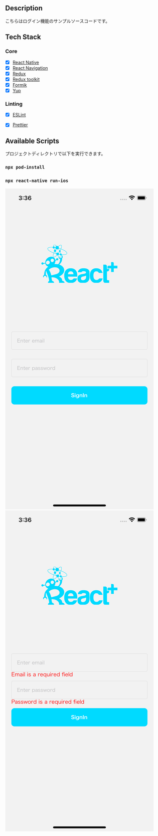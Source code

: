 ## Description

こちらはログイン機能のサンプルソースコードです。

## Tech Stack

### Core

- [x] [React Native](https://reactnative.dev/)
- [x] [React Navigation](https://reactnavigation.org/)
- [x] [Redux](https://redux.js.org/)
- [x] [Redux toolkit](https://redux-toolkit.js.org/)
- [x] [Formik](https://formik.org/)
- [x] [Yup](https://github.com/jquense/yup)

### Linting

- [x] [ESLint](https://eslint.org/)
- [x] [Prettier](https://prettier.io/)


## Available Scripts

プロジェクトディレクトリで以下を実行できます。

### `npx pod-install`
### `npx react-native run-ios`

![alt text](https://github.com/react-plus/RNCodeSample/blob/master/images/login.png?raw=true)
![alt text](https://github.com/react-plus/RNCodeSample/blob/master/images/login_error.png?raw=true)
